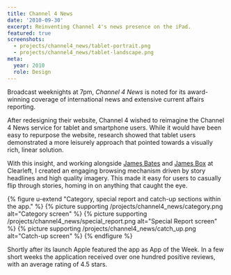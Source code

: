 ```yaml
---
title: Channel 4 News
date: '2010-09-30'
excerpt: Reinventing Channel 4's news presence on the iPad.
featured: true
screenshots:
  - projects/channel4_news/tablet-portrait.png
  - projects/channel4_news/tablet-landscape.png
meta:
  year: 2010
  role: Design
---
```

Broadcast weeknights at 7pm, _Channel 4 News_ is noted for its award-winning coverage of international news and extensive current affairs reporting.

After redesigning their website, Channel 4 wished to reimagine the Channel 4 News service for tablet and smartphone users. While it would have been easy to repurpose the website, research showed that tablet users demonstrated a more leisurely approach that pointed towards a visually rich, linear solution.

With this insight, and working alongside [James Bates][1] and [James Box][2] at Clearleft, I created an engaging browsing mechanism driven by story headlines and high quality imagery. This made it easy for users to casually flip through stories, homing in on anything that caught the eye.

{% figure u-extend "Category, special report and catch-up sections within the app." %}
{% picture supporting /projects/channel4_news/category.png alt="Category screen" %}
{% picture supporting /projects/channel4_news/special_report.png alt="Special Report screen" %}
{% picture supporting /projects/channel4_news/catch_up.png alt="Catch-up screen" %}
{% endfigure %}

Shortly after its launch Apple featured the app as App of the Week. In a few short weeks the application received over one hundred positive reviews, with an average rating of 4.5 stars.

[1]: http://clearleft.com/is/james-bates/
[2]: http://clearleft.com/is/james-box/
